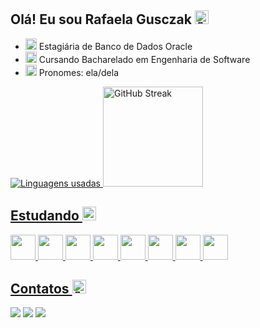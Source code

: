 ## Olá! Eu sou Rafaela Gusczak <img src="https://fonts.gstatic.com/s/e/notoemoji/latest/1f44b_1f3fc/512.gif" alt="👋" width="22" height="22">

- <img src="https://fonts.gstatic.com/s/e/notoemoji/latest/1f3b2/512.gif" alt="🎲" width="18" height="18"> Estagiária de Banco de Dados Oracle
- <img src="https://fonts.gstatic.com/s/e/notoemoji/latest/1f393/512.gif" alt="🎓" width="18" height="18"> Cursando Bacharelado em Engenharia de Software
- <img src="https://fonts.gstatic.com/s/e/notoemoji/latest/1f60a/512.gif" alt="😊" width="18" height="18"> Pronomes: ela/dela
    
<div>
<a href="https://github.com/RafaelaGusczak">
<img src="https://github-readme-stats.vercel.app/api/top-langs/?username=RafaelaGusczak&layout=donut&langs_count=8&hide_border=true&theme=tokyonight" alt="Linguagens usadas" />
<img height="160" src="https://streak-stats.demolab.com?user=RafaelaGusczak&hide_border=true&theme=tokyonight" alt="GitHub Streak" />
</div>

## Estudando <img src="https://fonts.gstatic.com/s/e/notoemoji/latest/270d_1f3fc/512.gif" alt="✍" width="22" height="22">

<div>
<img height="40px" src="https://cdn.jsdelivr.net/gh/devicons/devicon@latest/icons/react/react-original-wordmark.svg" />
<img height="40px" src="https://cdn.jsdelivr.net/gh/devicons/devicon@latest/icons/reactnative/reactnative-original-wordmark.svg" />
<img height="40px" src="https://cdn.jsdelivr.net/gh/devicons/devicon@latest/icons/typescript/typescript-original.svg" />
<img height="40px" src="https://cdn.jsdelivr.net/gh/devicons/devicon@latest/icons/javascript/javascript-original.svg" />
<img height="40px" src="https://cdn.jsdelivr.net/gh/devicons/devicon@latest/icons/python/python-original.svg" />
<img height="40px" src="https://cdn.jsdelivr.net/gh/devicons/devicon@latest/icons/html5/html5-original.svg" />
<img height="40px" src="https://cdn.jsdelivr.net/gh/devicons/devicon@latest/icons/css3/css3-original.svg" />
<img height="40px" src="https://cdn.jsdelivr.net/gh/devicons/devicon@latest/icons/tailwindcss/tailwindcss-original.svg" />     
</div>       

## Contatos <img src="https://fonts.gstatic.com/s/e/notoemoji/latest/1f970/512.gif" alt="🥰" width="22" height="22">

<div>
<a href="https://instagram.com/rafa_gusczak" target="_blank"><img loading="lazy" src="https://img.shields.io/badge/-Instagram-%23E4405F?style=for-the-badge&logo=instagram&logoColor=white" target="_blank"></a>
<a href = "mailto:rafaela.gusczak@gmail.com"><img loading="lazy" src="https://img.shields.io/badge/Gmail-D14836?style=for-the-badge&logo=gmail&logoColor=white" target="_blank"></a>
<a href="https://www.linkedin.com/in/rafaela-gusczak" target="_blank"><img loading="lazy" src="https://img.shields.io/badge/-LinkedIn-%230077B5?style=for-the-badge&logo=linkedin&logoColor=white" target="_blank"></a>   
</div>

